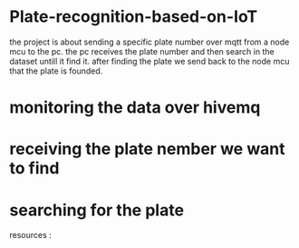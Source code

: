 # Plate-recognition-based-on-IoT
the project is about sending a specific plate number over mqtt from a node mcu to the pc.
the pc receives the plate number and then search in the dataset untill it find it.
after finding the plate we send back to the node mcu that the plate is founded.

# monitoring the data over hivemq
# receiving the plate nember we want to find
# searching for the plate 

resources : 
